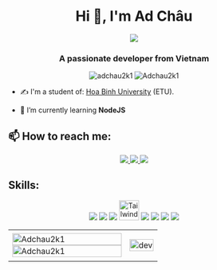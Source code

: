 <h1 align="center">Hi 👋, I'm Ad Châu</h1>
<p align="center"><img src="https://img.icons8.com/color/48/000000/vietnam-circular.png"/></p>
<h3 align="center">A passionate developer from Vietnam </h3>
<p align="center"> <img src="https://komarev.com/ghpvc/?username=Adchau2k1" alt="adchau2k1" /> <img src="https://badges.pufler.dev/repos/adchau2k1" alt="Adchau2k1" /> </p>

- ✍ I'm a student of: [Hoa Binh University](http://daihochoabinh.edu.vn) (ETU).

- 🌱 I’m currently learning **NodeJS**


## 📫 How to reach me:
<p align="center">
  <a href="https://www.facebook.com/profile.php?id=100015052710344" alt="Facebook">
    <img src="https://img.icons8.com/fluent/48/000000/facebook-new.png" target="_blank" />
  </a> 
  <a href="https://github.com/Adchau2k1" alt="Github">
    <img src="https://img.icons8.com/fluent/48/000000/github.png"/>
  </a> 
  <!--   <a href="" alt="Youtube channel" target="_blank" >
    <img src="https://img.icons8.com/fluent/48/000000/youtube-play.png"/>
  </a> -->
  <a href="mailto:adchau2k1@gmail.com" alt="Email">
    <img src="https://img.icons8.com/fluent/48/000000/mailing.png"/>
  </a>
</p>

## Skills:
<p align="center">
  <img src="https://img.icons8.com/color/48/000000/python--v2.png"/>
  <img src="https://img.icons8.com/color/48/000000/javascript--v2.png"/>
  <img src="https://img.icons8.com/office/40/000000/react.png"/>
  <img src="https://upload.wikimedia.org/wikipedia/commons/d/d5/Tailwind_CSS_Logo.svg" width="40px", height="40px" alt="Tailwind CSS"/>
  <img src="https://img.icons8.com/color/48/000000/mysql-logo.png"/>
  <img src="https://img.icons8.com/color/48/000000/mongodb.png"/>
  <img src="https://img.icons8.com/color/48/000000/git.png"/>
  <img src="https://img.icons8.com/color/48/000000/visual-studio-code-2019.png"/>
</p>

<table style="width:100%;">
  <tr>
    <td>
      <img src="https://github-readme-stats.vercel.app/api/top-langs/?username=Adchau2k1&bg_color=FFFFFF00&text_color=179fa3&layout=compact&hide=CSS&langs_count=10&custom_title=Top%20ngôn%20ngữ%20được%20dùng" alt="Adchau2k1" width="100%"/>
      <img src="https://github-readme-stats.vercel.app/api?username=Adchau2k1&bg_color=FFFFFF00&text_color=179fa3&show_icons=true&count_private=true&include_all_commits=true&custom_title=Hoạt%20động%20trên%20Github" alt="Adchau2k1" width="100%"/>
    </td>
    <td>
      <p align="center"> 
        <img src="https://cdn.dribbble.com/users/1059583/screenshots/4171367/coding-freak.gif" alt="dev" width="100%"/>
      </p>
    </td>
  </tr>
</table>

<!-- # Certificates:

<p align="center">
  <a href="">
    <img alt="MATLAB Onramp" title="MATLAB Onramp" src="certificates/MATLAB-Onramp-certificate.png" width="300px" />
  </a>
  <a href="">
    <img alt="Machine Learning Onramp" title="Machine Learning Onramp" src="certificates/Machine-Learning-Onramp-certificate.png" width="300px" />
  </a>
</p> -->

